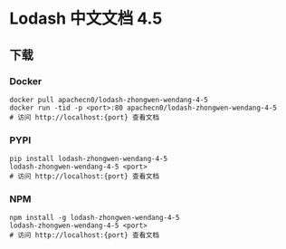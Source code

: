 # Lodash 中文文档 4.5

## 下载

### Docker

```
docker pull apachecn0/lodash-zhongwen-wendang-4-5
docker run -tid -p <port>:80 apachecn0/lodash-zhongwen-wendang-4-5
# 访问 http://localhost:{port} 查看文档
```

### PYPI

```
pip install lodash-zhongwen-wendang-4-5
lodash-zhongwen-wendang-4-5 <port>
# 访问 http://localhost:{port} 查看文档
```

### NPM

```
npm install -g lodash-zhongwen-wendang-4-5
lodash-zhongwen-wendang-4-5 <port>
# 访问 http://localhost:{port} 查看文档
```